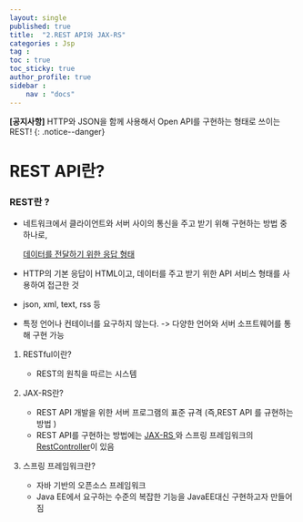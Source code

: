```yaml
---
layout: single
published: true
title:  "2.REST API와 JAX-RS"
categories : Jsp
tag : 
toc : true
toc_sticky: true
author_profile: true
sidebar :
    nav : "docs"
---
```




**[공지사항]** HTTP와 JSON을 함께 사용해서 Open API를 구현하는 형태로 쓰이는 REST!
{: .notice--danger}



# REST API란?

### REST란 ?

* 네트워크에서 클라이언트와 서버 사이의 통신을 주고 받기 위해 구현하는 방법 중 하나로, 

  <u>데이터를 전달하기 위한 응답 형태</u>

* HTTP의 기본 응답이 HTML이고, 데이터를 주고 받기 위한 API 서비스 형태를 사용하여 접근한 것

* json, xml, text, rss 등 

* 특정 언어나 컨테이너를 요구하지 않는다. -> 다양한 언어와 서버 소프트웨어를 통해 구현 가능

  

1. RESTful이란?

	- REST의 원칙을 따르는 시스템
	
	  
	
2. JAX-RS란?

    - REST API 개발을 위한 서버 프로그램의 표준 규격 (즉,REST API 를 규현하는 방법  )
    - REST API를 구현하는 방법에는 <u>JAX-RS </u>와 스프링 프레임워크의  <u>RestController</u>이 있음

3. 스프링 프레임워크란?

    - 자바 기반의 오픈소스 프레임워크
    - Java EE에서 요구하는 수준의 복잡한 기능을 JavaEE대신 구현하고자 만들어짐 

  



  

  